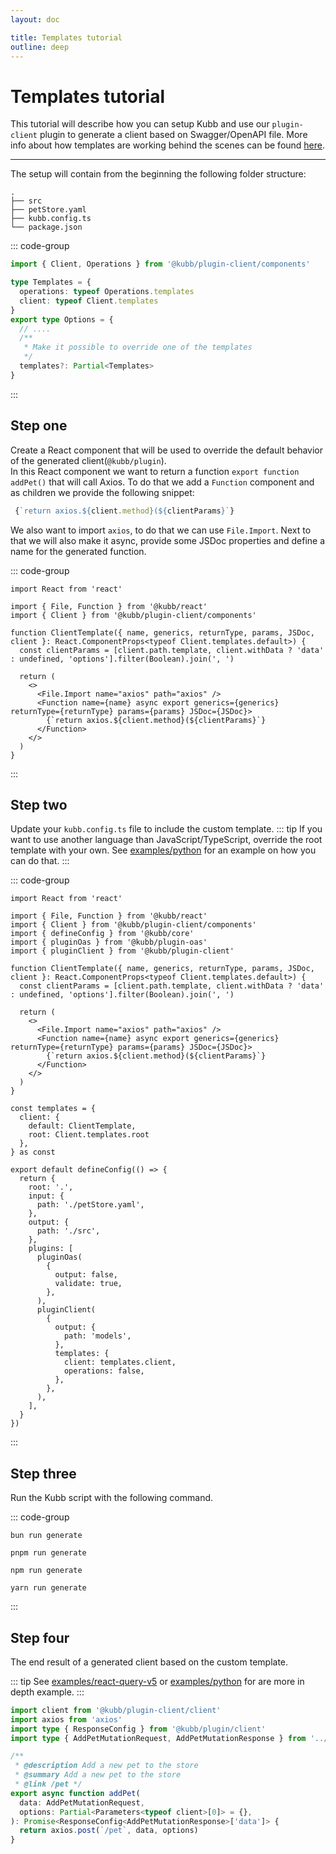 ```yaml
---
layout: doc

title: Templates tutorial
outline: deep
---
```


# Templates tutorial

This tutorial will describe how you can setup Kubb and use our `plugin-client` plugin to generate a client based on Swagger/OpenAPI file.
More info about how templates are working behind the scenes can be found [here](/reference/templates).

<hr/>
The setup will contain from the beginning the following folder structure:

```
.
├── src
├── petStore.yaml
├── kubb.config.ts
└── package.json
```

::: code-group

```typescript twoslash [@kubb/plugin-client/types]
import { Client, Operations } from '@kubb/plugin-client/components'

type Templates = {
  operations: typeof Operations.templates
  client: typeof Client.templates
}
export type Options = {
  // ....
  /**
   * Make it possible to override one of the templates
   */
  templates?: Partial<Templates>
}
```

:::


## Step one

Create a React component that will be used to override the default behavior of the generated client(`@kubb/plugin`).<br/>
In this React component we want to return a function `export function addPet()` that will call Axios. To do that we add a `Function` component and as children we provide the following snippet:
```typescript
 {`return axios.${client.method}(${clientParams}`}
```

We also want to import `axios`, to do that we can use `File.Import`. Next to that we will also make it async, provide some JSDoc properties and define a name for the generated function.

::: code-group

```tsx twoslash [kubb.config.ts]
import React from 'react'

import { File, Function } from '@kubb/react'
import { Client } from '@kubb/plugin-client/components'

function ClientTemplate({ name, generics, returnType, params, JSDoc, client }: React.ComponentProps<typeof Client.templates.default>) {
  const clientParams = [client.path.template, client.withData ? 'data' : undefined, 'options'].filter(Boolean).join(', ')

  return (
    <>
      <File.Import name="axios" path="axios" />
      <Function name={name} async export generics={generics} returnType={returnType} params={params} JSDoc={JSDoc}>
        {`return axios.${client.method}(${clientParams}`}
      </Function>
    </>
  )
}
```

:::


## Step two

Update your `kubb.config.ts` file to include the custom template.
::: tip
If you want to use another language than JavaScript/TypeScript, override the root template with your own.
See [examples/python](/examples/python) for an example on how you can do that.
:::

::: code-group

```tsx twoslash [kubb.config.ts]
import React from 'react'

import { File, Function } from '@kubb/react'
import { Client } from '@kubb/plugin-client/components'
import { defineConfig } from '@kubb/core'
import { pluginOas } from '@kubb/plugin-oas'
import { pluginClient } from '@kubb/plugin-client'

function ClientTemplate({ name, generics, returnType, params, JSDoc, client }: React.ComponentProps<typeof Client.templates.default>) {
  const clientParams = [client.path.template, client.withData ? 'data' : undefined, 'options'].filter(Boolean).join(', ')

  return (
    <>
      <File.Import name="axios" path="axios" />
      <Function name={name} async export generics={generics} returnType={returnType} params={params} JSDoc={JSDoc}>
        {`return axios.${client.method}(${clientParams}`}
      </Function>
    </>
  )
}

const templates = {
  client: {
    default: ClientTemplate,
    root: Client.templates.root
  },
} as const

export default defineConfig(() => {
  return {
    root: '.',
    input: {
      path: './petStore.yaml',
    },
    output: {
      path: './src',
    },
    plugins: [
      pluginOas(
        {
          output: false,
          validate: true,
        },
      ),
      pluginClient(
        {
          output: {
            path: 'models',
          },
          templates: {
            client: templates.client,
            operations: false,
          },
        },
      ),
    ],
  }
})
```

:::

## Step three

Run the Kubb script with the following command.

::: code-group

```shell [bun <img src="/feature/bun.svg"/>]
bun run generate
```

```shell [pnpm <img src="/feature/pnpm.svg"/>]
pnpm run generate
```

```shell [npm <img src="/feature/npm.svg"/>]
npm run generate
```

```shell [yarn <img src="/feature/yarn.svg"/>]
yarn run generate
```

:::

## Step four

The end result of a generated client based on the custom template.

::: tip
See [examples/react-query-v5](/examples/tanstack-query/react-query-v5) or [examples/python](/examples/python) for are more in depth example.
:::
```typescript
import client from '@kubb/plugin-client/client'
import axios from 'axios'
import type { ResponseConfig } from '@kubb/plugin/client'
import type { AddPetMutationRequest, AddPetMutationResponse } from '../../../models/ts/petController/AddPet'

/**
 * @description Add a new pet to the store
 * @summary Add a new pet to the store
 * @link /pet */
export async function addPet(
  data: AddPetMutationRequest,
  options: Partial<Parameters<typeof client>[0]> = {},
): Promise<ResponseConfig<AddPetMutationResponse>['data']> {
  return axios.post(`/pet`, data, options)
}
```
